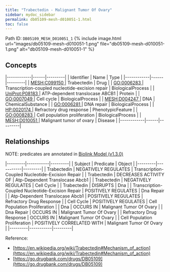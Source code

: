 ```yaml
---
title: "Trabectedin - Malignant Tumor Of Ovary"
sidebar: mydoc_sidebar
permalink: db05109-mesh-d010051-1.html
toc: false 
---
```



Path ID: `DB05109_MESH_D010051_1`
{% include image.html url="images/db05109-mesh-d010051-1.png" file="db05109-mesh-d010051-1.png" alt="db05109-mesh-d010051-1" %}

## Concepts

|------------|------|---------|
| Identifier | Name | Type    |
|------------|------|---------|
| <a href="https://identifiers.org/MESH:C099150">MESH:C099150 </a> | Trabectedin | Drug |
| <a href="https://identifiers.org/GO:0006283">GO:0006283 </a> | Transcription-coupled nucleotide-excision repair | BiologicalProcess |
| <a href="https://identifiers.org/UniProt:P08183">UniProt:P08183 </a> | ATP-dependent translocase ABCB1 | Protein |
| <a href="https://identifiers.org/GO:0007049">GO:0007049 </a> | Cell cycle | BiologicalProcess |
| <a href="https://identifiers.org/MESH:D004247">MESH:D004247 </a> | DNA | ChemicalSubstance |
| <a href="https://identifiers.org/GO:0006281">GO:0006281 </a> | DNA repair | BiologicalProcess |
| <a href="https://identifiers.org/HP:0020174">HP:0020174 </a> | Refractory drug response | PhenotypicFeature |
| <a href="https://identifiers.org/GO:0008283">GO:0008283 </a> | Cell population proliferation | BiologicalProcess |
| <a href="https://identifiers.org/MESH:D010051">MESH:D010051 </a> | Malignant tumor of ovary | Disease |
|------------|------|---------|

## Relationships


NOTE: predicates are annotated in <a href="https://github.com/biolink/biolink-model/releases/tag/v1.3.0">Biolink Model (v1.3.0)</a>

|---------|-----------|---------|
| Subject | Predicate | Object  |
|---------|-----------|---------|
| Trabectedin | NEGATIVELY REGULATES | Transcription-Coupled Nucleotide-Excision Repair |
| Trabectedin | DECREASES ACTIVITY OF | Atp-Dependent Translocase Abcb1 |
| Trabectedin | NEGATIVELY REGULATES | Cell Cycle |
| Trabectedin | DISRUPTS | Dna |
| Transcription-Coupled Nucleotide-Excision Repair | POSITIVELY REGULATES | Dna Repair |
| Atp-Dependent Translocase Abcb1 | POSITIVELY REGULATES | Refractory Drug Response |
| Cell Cycle | POSITIVELY REGULATES | Cell Population Proliferation |
| Dna | OCCURS IN | Malignant Tumor Of Ovary |
| Dna Repair | OCCURS IN | Malignant Tumor Of Ovary |
| Refractory Drug Response | OCCURS IN | Malignant Tumor Of Ovary |
| Cell Population Proliferation | POSITIVELY CORRELATED WITH | Malignant Tumor Of Ovary |
|---------|-----------|---------|

Reference: 
  - [https://en.wikipedia.org/wiki/Trabectedin#Mechanism_of_action](https://en.wikipedia.org/wiki/Trabectedin#Mechanism_of_action)
  - [https://go.drugbank.com/drugs/DB05109](https://go.drugbank.com/drugs/DB05109)
